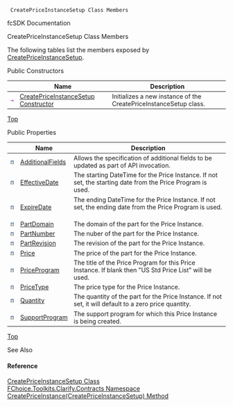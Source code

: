 ﻿     CreatePriceInstanceSetup Class Members                                                   

fcSDK Documentation

CreatePriceInstanceSetup Class Members

The following tables list the members exposed by [CreatePriceInstanceSetup](FChoice.Toolkits.Clarify~FChoice.Toolkits.Clarify.Contracts.CreatePriceInstanceSetup.md).

Public Constructors

|   | Name | Description |
| --- | --- | --- |
| ![Public Constructor](dotnetimages/publicConstructor.png) | [CreatePriceInstanceSetup Constructor](FChoice.Toolkits.Clarify~FChoice.Toolkits.Clarify.Contracts.CreatePriceInstanceSetup~_ctor.md) | Initializes a new instance of the CreatePriceInstanceSetup class.   |

[Top](#top)

Public Properties

|   | Name | Description |
| --- | --- | --- |
| ![Public Property](dotnetimages/publicProperty.png) | [AdditionalFields](FChoice.Toolkits.Clarify~FChoice.Toolkits.Clarify.Contracts.CreatePriceInstanceSetup~AdditionalFields.md) | Allows the specification of additional fields to be updated as part of API invocation.   |
| ![Public Property](dotnetimages/publicProperty.png) | [EffectiveDate](FChoice.Toolkits.Clarify~FChoice.Toolkits.Clarify.Contracts.CreatePriceInstanceSetup~EffectiveDate.md) | The starting DateTime for the Price Instance. If not set, the starting date from the Price Program is used.   |
| ![Public Property](dotnetimages/publicProperty.png) | [ExpireDate](FChoice.Toolkits.Clarify~FChoice.Toolkits.Clarify.Contracts.CreatePriceInstanceSetup~ExpireDate.md) | The ending DateTime for the Price Instance. If not set, the ending date from the Price Program is used.   |
| ![Public Property](dotnetimages/publicProperty.png) | [PartDomain](FChoice.Toolkits.Clarify~FChoice.Toolkits.Clarify.Contracts.CreatePriceInstanceSetup~PartDomain.md) | The domain of the part for the Price Instance.   |
| ![Public Property](dotnetimages/publicProperty.png) | [PartNumber](FChoice.Toolkits.Clarify~FChoice.Toolkits.Clarify.Contracts.CreatePriceInstanceSetup~PartNumber.md) | The nuber of the part for the Price Instance.   |
| ![Public Property](dotnetimages/publicProperty.png) | [PartRevision](FChoice.Toolkits.Clarify~FChoice.Toolkits.Clarify.Contracts.CreatePriceInstanceSetup~PartRevision.md) | The revision of the part for the Price Instance.   |
| ![Public Property](dotnetimages/publicProperty.png) | [Price](FChoice.Toolkits.Clarify~FChoice.Toolkits.Clarify.Contracts.CreatePriceInstanceSetup~Price.md) | The price of the part for the Price Instance.   |
| ![Public Property](dotnetimages/publicProperty.png) | [PriceProgram](FChoice.Toolkits.Clarify~FChoice.Toolkits.Clarify.Contracts.CreatePriceInstanceSetup~PriceProgram.md) | The title of the Price Program for this Price Instance. If blank then "US Std Price List" will be used.   |
| ![Public Property](dotnetimages/publicProperty.png) | [PriceType](FChoice.Toolkits.Clarify~FChoice.Toolkits.Clarify.Contracts.CreatePriceInstanceSetup~PriceType.md) | The price type for the Price Instance.   |
| ![Public Property](dotnetimages/publicProperty.png) | [Quantity](FChoice.Toolkits.Clarify~FChoice.Toolkits.Clarify.Contracts.CreatePriceInstanceSetup~Quantity.md) | The quantity of the part for the Price Instance. If not set, it will default to a zero price quantity.   |
| ![Public Property](dotnetimages/publicProperty.png) | [SupportProgram](FChoice.Toolkits.Clarify~FChoice.Toolkits.Clarify.Contracts.CreatePriceInstanceSetup~SupportProgram.md) | The support program for which this Price Instance is being created.   |

[Top](#top)

See Also

#### Reference

[CreatePriceInstanceSetup Class](FChoice.Toolkits.Clarify~FChoice.Toolkits.Clarify.Contracts.CreatePriceInstanceSetup.md)  
[FChoice.Toolkits.Clarify.Contracts Namespace](FChoice.Toolkits.Clarify~FChoice.Toolkits.Clarify.Contracts_namespace.md)  
[CreatePriceInstance(CreatePriceInstanceSetup) Method](FChoice.Toolkits.Clarify~FChoice.Toolkits.Clarify.Contracts.ContractsToolkit~CreatePriceInstance(CreatePriceInstanceSetup).md)
